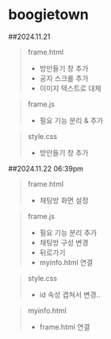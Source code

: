 # boogietown
##2024.11.21
>frame.html
> + 방만들기 창 추가
> + 공지 스크롤 추가
> + 이미지 텍스트로 대체

>frame.js
> + 필요 기능 분리 & 추가

>style.css
> + 방만들기 창 추가

##2024.11.22 06:39pm
>frame.html
> + 채팅방 화면 설정

>frame.js
> + 필요 기능 분리 추가
> + 채팅방 구성 변경
> + 뒤로가기
> + myinfo.html 연결

>style.css
> + id 속성 겹쳐서 변경..

>myinfo.html
> + frame.html 연결
